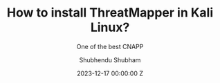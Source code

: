 ---
layout: post
title: How to install ThreatMapper in Kali Linux?
subtitle: One of the best CNAPP
description: This is to install Open source CNAPP tool Threat Mapper in Kali Machine
image: https://th.bing.com/th/id/OIP.4iyoklvcRYZRDAi1HOKt0gHaEW?w=271&h=180&c=7&r=0&o=5&pid=1.7
optimized_image: https://th.bing.com/th/id/OIP.4iyoklvcRYZRDAi1HOKt0gHaEW?w=271&h=180&c=7&r=0&o=5&pid=1.7
author: Shubhendu Shubham
date: 2023-12-17 00:00:00 Z
category: security
tags:
- azure
- Microsoft Sentinel
- Cyber Security
- Threat Intelligence
---